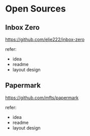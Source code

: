 # Open Sources

## Inbox Zero
https://github.com/elie222/inbox-zero

refer:
- idea
- readme
- layout design


## Papermark
https://github.com/mfts/papermark

refer:
- idea
- readme
- layout design

